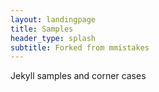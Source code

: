 ```yaml
---
layout: landingpage
title: Samples
header_type: splash
subtitle: Forked from mmistakes 
---
```


Jekyll samples and corner cases